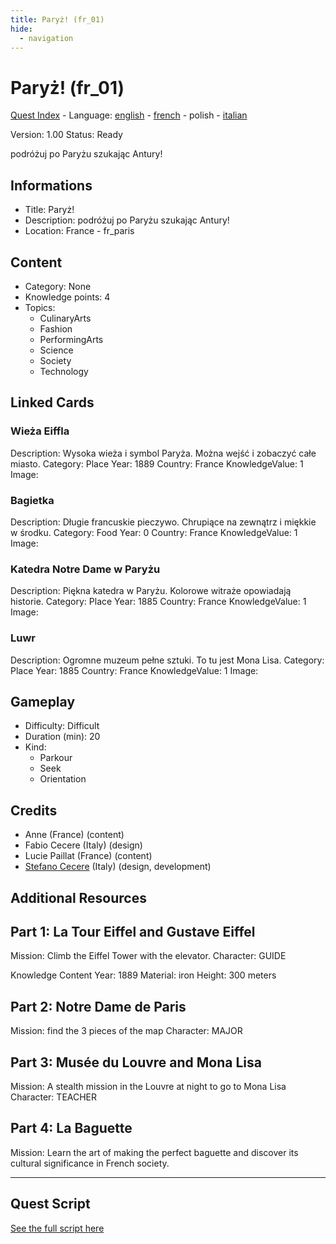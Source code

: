 ```yaml
---
title: Paryż! (fr_01)
hide:
  - navigation
---
```


# Paryż! (fr_01)
[Quest Index](./index.pl.md) - Language: [english](./fr_01.md) - [french](./fr_01.fr.md) - polish - [italian](./fr_01.it.md)

Version: 1.00
Status: Ready

podróżuj po Paryżu szukając Antury!

## Informations

- Title: Paryż!
- Description: podróżuj po Paryżu szukając Antury!
- Location: France - fr_paris
## Content
- Category: None
- Knowledge points: 4
- Topics:
  - CulinaryArts
  - Fashion
  - PerformingArts
  - Science
  - Society
  - Technology

## Linked Cards
### Wieża Eiffla
Description: Wysoka wieża i symbol Paryża. Można wejść i zobaczyć całe miasto.
Category: Place
Year: 1889
Country: France
KnowledgeValue: 1
Image: 

### Bagietka
Description: Długie francuskie pieczywo. Chrupiące na zewnątrz i miękkie w środku.
Category: Food
Year: 0
Country: France
KnowledgeValue: 1
Image: 

### Katedra Notre Dame w Paryżu
Description: Piękna katedra w Paryżu. Kolorowe witraże opowiadają historie.
Category: Place
Year: 1885
Country: France
KnowledgeValue: 1
Image: 

### Luwr
Description: Ogromne muzeum pełne sztuki. To tu jest Mona Lisa.
Category: Place
Year: 1885
Country: France
KnowledgeValue: 1
Image: 

## Gameplay
- Difficulty: Difficult
- Duration (min): 20
- Kind:
  - Parkour
  - Seek
  - Orientation
## Credits
- Anne (France) (content)
- Fabio Cecere (Italy) (design)
- Lucie Paillat (France) (content)
- [Stefano Cecere](https://stefanocecere.com) (Italy) (design, development)

## Additional Resources


## Part 1: La Tour Eiffel and Gustave Eiffel
Mission: Climb the Eiffel Tower with the elevator.
Character: GUIDE

Knowledge Content
Year: 1889
Material: iron
Height: 300 meters

## Part 2: Notre Dame de Paris
Mission: find the 3 pieces of the map
Character: MAJOR

## Part 3: Musée du Louvre and Mona Lisa
Mission: A stealth mission in the Louvre at night to go to Mona Lisa
Character: TEACHER

## Part 4: La Baguette
Mission: Learn the art of making the perfect baguette and discover its cultural significance in French society.


---

## Quest Script

[See the full script here](./fr_01-script.pl.md)
